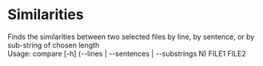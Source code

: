 # Similarities
Finds the similarities between two selected files by line, by sentence, or by sub-string of chosen length<br>
Usage: compare [-h] (--lines | --sentences | --substrings N) FILE1 FILE2
